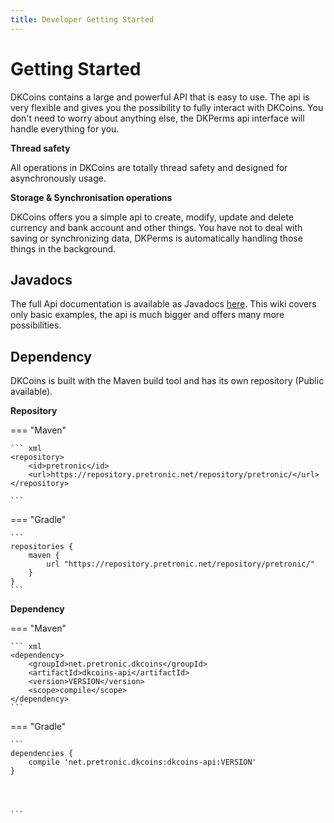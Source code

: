 ```yaml
---
title: Developer Getting Started
---
```


# Getting Started

DKCoins contains a large and powerful API that is easy to use. The api is very flexible and gives you the 
possibility to fully interact with DKCoins. You don't need to worry about anything else, the DKPerms api 
interface will handle everything for you.


**Thread safety**

All operations in DKCoins are totally thread safety and designed for asynchronously usage.

**Storage & Synchronisation operations**

DKCoins offers you a simple api to create, modify, update and delete currency and bank account and other things. 
You have not to deal with saving or synchronizing data, DKPerms is automatically handling those things in the background.


## Javadocs

The full Api documentation is available as Javadocs [here](https://javadocs.pretronic.net/dkcoins). 
This wiki covers only basic examples, the api is much bigger and offers many more possibilities.

## Dependency

DKCoins is built with the Maven build tool and has its own repository (Public available).

**Repository**

=== "Maven"

    ``` xml
    <repository>
        <id>pretronic</id>
        <url>https://repository.pretronic.net/repository/pretronic/</url>
    </repository>

    ```

=== "Gradle"

    ```
    repositories {
        maven {
            url "https://repository.pretronic.net/repository/pretronic/"
        }
    }
    ```

**Dependency**


=== "Maven"

    ``` xml
    <dependency>
        <groupId>net.pretronic.dkcoins</groupId>
        <artifactId>dkcoins-api</artifactId>
        <version>VERSION</version>
        <scope>compile</scope>
    </dependency>
    ```

=== "Gradle"

    ```
    dependencies {
        compile 'net.pretronic.dkcoins:dkcoins-api:VERSION'
    }




    ```
